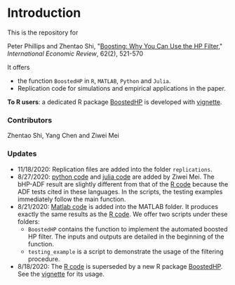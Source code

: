 # Introduction



This is the repository for 

Peter Phillips and Zhentao Shi, "[Boosting: Why You Can Use the HP Filter,](https://onlinelibrary.wiley.com/doi/10.1111/iere.12495)" *International Economic Review*, 62(2), 521-570



It offers 
* the function `BoostedHP` in `R`, `MATLAB`, `Python` and `Julia`.
* Replication code for simulations and empirical applications in the paper.



**To R users**: a dedicated R package [BoostedHP](https://github.com/chenyang45/BoostedHP) is developed with [vignette](https://github.com/chenyang45/BoostedHP/blob/master/vignettes/vignette.pdf).




### Contributors
Zhentao Shi, Yang Chen and Ziwei Mei


### Updates
* 11/18/2020: Replication files are added into the folder `replications`.
* 8/27/2020: [python code](https://github.com/zhentaoshi/Boosted_HP_filter/tree/master/python) and [julia code](https://github.com/zhentaoshi/Boosted_HP_filter/tree/master/Julia) are added by Ziwei Mei. The bHP-ADF result are slightly different from that of the [R code](https://github.com/zhentaoshi/Boosted_HP_filter/tree/master/R) because the ADF tests cited in these languages. In the scripts, the testing examples immediately follow the main function.
* 8/21/2020: [Matlab code](https://github.com/zhentaoshi/Boosted_HP_filter/tree/master/matlab) is added into the MATLAB folder. It produces exactly the same results as the [R code](https://github.com/zhentaoshi/Boosted_HP_filter/tree/master/R). We offer two scripts under these folders:
  * `BoostedHP` contains the function to implement the automated boosted HP filter.
    The inputs and outputs are detailed in the beginning of the function.
  * `testing_example` is a script to demonstrate the usage of the filtering procedure.
* 8/18/2020: The [R code](https://github.com/zhentaoshi/Boosted_HP_filter/tree/master/R) is superseded by a new R package [BoostedHP](https://github.com/chenyang45/BoostedHP). 
  See the [vignette](https://github.com/chenyang45/BoostedHP/blob/master/vignettes/vignette.pdf) for its usage. 
